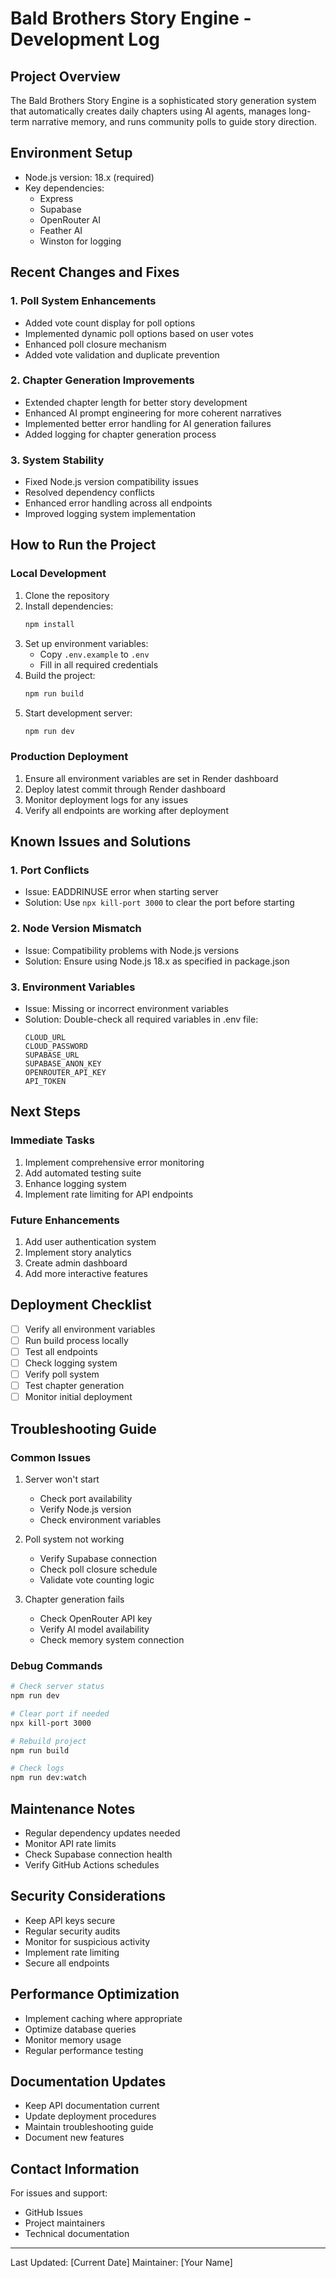# Bald Brothers Story Engine - Development Log

## Project Overview
The Bald Brothers Story Engine is a sophisticated story generation system that automatically creates daily chapters using AI agents, manages long-term narrative memory, and runs community polls to guide story direction.

## Environment Setup
- Node.js version: 18.x (required)
- Key dependencies:
  - Express
  - Supabase
  - OpenRouter AI
  - Feather AI
  - Winston for logging

## Recent Changes and Fixes

### 1. Poll System Enhancements
- Added vote count display for poll options
- Implemented dynamic poll options based on user votes
- Enhanced poll closure mechanism
- Added vote validation and duplicate prevention

### 2. Chapter Generation Improvements
- Extended chapter length for better story development
- Enhanced AI prompt engineering for more coherent narratives
- Implemented better error handling for AI generation failures
- Added logging for chapter generation process

### 3. System Stability
- Fixed Node.js version compatibility issues
- Resolved dependency conflicts
- Enhanced error handling across all endpoints
- Improved logging system implementation

## How to Run the Project

### Local Development
1. Clone the repository
2. Install dependencies:
   ```bash
   npm install
   ```
3. Set up environment variables:
   - Copy `.env.example` to `.env`
   - Fill in all required credentials
4. Build the project:
   ```bash
   npm run build
   ```
5. Start development server:
   ```bash
   npm run dev
   ```

### Production Deployment
1. Ensure all environment variables are set in Render dashboard
2. Deploy latest commit through Render dashboard
3. Monitor deployment logs for any issues
4. Verify all endpoints are working after deployment

## Known Issues and Solutions

### 1. Port Conflicts
- Issue: EADDRINUSE error when starting server
- Solution: Use `npx kill-port 3000` to clear the port before starting

### 2. Node Version Mismatch
- Issue: Compatibility problems with Node.js versions
- Solution: Ensure using Node.js 18.x as specified in package.json

### 3. Environment Variables
- Issue: Missing or incorrect environment variables
- Solution: Double-check all required variables in .env file:
  ```
  CLOUD_URL
  CLOUD_PASSWORD
  SUPABASE_URL
  SUPABASE_ANON_KEY
  OPENROUTER_API_KEY
  API_TOKEN
  ```

## Next Steps

### Immediate Tasks
1. Implement comprehensive error monitoring
2. Add automated testing suite
3. Enhance logging system
4. Implement rate limiting for API endpoints

### Future Enhancements
1. Add user authentication system
2. Implement story analytics
3. Create admin dashboard
4. Add more interactive features

## Deployment Checklist
- [ ] Verify all environment variables
- [ ] Run build process locally
- [ ] Test all endpoints
- [ ] Check logging system
- [ ] Verify poll system
- [ ] Test chapter generation
- [ ] Monitor initial deployment

## Troubleshooting Guide

### Common Issues
1. Server won't start
   - Check port availability
   - Verify Node.js version
   - Check environment variables

2. Poll system not working
   - Verify Supabase connection
   - Check poll closure schedule
   - Validate vote counting logic

3. Chapter generation fails
   - Check OpenRouter API key
   - Verify AI model availability
   - Check memory system connection

### Debug Commands
```bash
# Check server status
npm run dev

# Clear port if needed
npx kill-port 3000

# Rebuild project
npm run build

# Check logs
npm run dev:watch
```

## Maintenance Notes
- Regular dependency updates needed
- Monitor API rate limits
- Check Supabase connection health
- Verify GitHub Actions schedules

## Security Considerations
- Keep API keys secure
- Regular security audits
- Monitor for suspicious activity
- Implement rate limiting
- Secure all endpoints

## Performance Optimization
- Implement caching where appropriate
- Optimize database queries
- Monitor memory usage
- Regular performance testing

## Documentation Updates
- Keep API documentation current
- Update deployment procedures
- Maintain troubleshooting guide
- Document new features

## Contact Information
For issues and support:
- GitHub Issues
- Project maintainers
- Technical documentation

---
Last Updated: [Current Date]
Maintainer: [Your Name]
